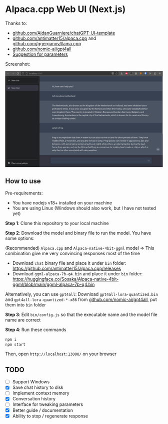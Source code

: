 # Alpaca.cpp Web UI (Next.js)

Thanks to:
- [github.com/AidanGuarniere/chatGPT-UI-template](https://github.com/AidanGuarniere/chatGPT-UI-template)
- [github.com/antimatter15/alpaca.cpp](https://github.com/antimatter15/alpaca.cpp) and [github.com/ggerganov/llama.cpp](https://github.com/ggerganov/llama.cpp)
- [github.com/nomic-ai/gpt4all](https://github.com/nomic-ai/gpt4all)
- [Suggestion for parameters](https://github.com/antimatter15/alpaca.cpp/issues/171)

Screenshot:

![](./doc/screenshot_0.png)

## How to use

Pre-requirements:
- You have nodejs v18+ installed on your machine
- You are using Linux (Windows should also work, but I have not tested yet)

**Step 1**: Clone this repository to your local machine

**Step 2**: Download the model and binary file to run the model. You have some options:

(Recommended) `Alpaca.cpp` and `Alpaca-native-4bit-ggml` model => This combination give me very convincing responses most of the time
- Download `chat` binary file and place it under `bin` folder: https://github.com/antimatter15/alpaca.cpp/releases
- Download `ggml-alpaca-7b-q4.bin` and place it under `bin` folder: https://huggingface.co/Sosaka/Alpaca-native-4bit-ggml/blob/main/ggml-alpaca-7b-q4.bin

Alternatively, you can use `gpt4all`: Download `gpt4all-lora-quantized.bin` and `gpt4all-lora-quantized-*-x86` from [github.com/nomic-ai/gpt4all](https://github.com/nomic-ai/gpt4all), put them into `bin` folder

**Step 3**: Edit `bin/config.js` so that the executable name and the model file name are correct

**Step 4**: Run these commands

```
npm i
npm start
```

Then, open `http://localhost:13000/` on your browser

## TODO

- [ ] Support Windows
- [x] Save chat history to disk
- [ ] Implement context memory
- [x] Conversation history
- [ ] Interface for tweaking parameters
- [x] Better guide / documentation
- [x] Ability to stop / regenerate response
